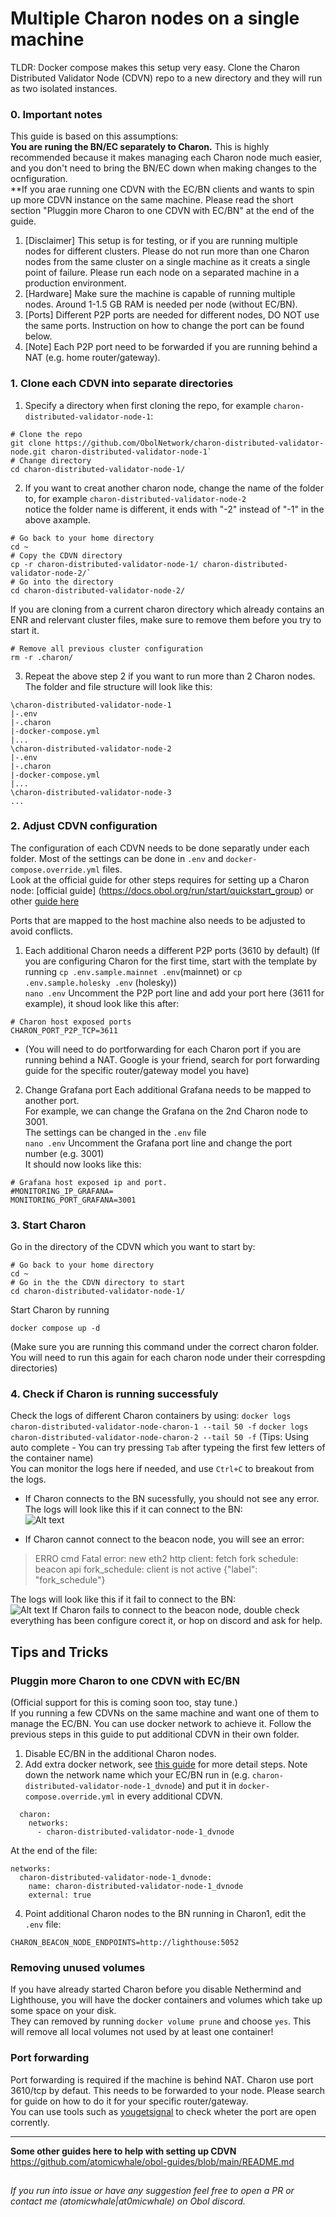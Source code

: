 # Multiple Charon nodes on a single machine

TLDR: Docker compose makes this setup very easy. Clone the Charon Distributed Validator Node (CDVN) repo to a new directory and they will run as two isolated instances.

### 0. Important notes

This guide is based on this assumptions:  
**You are runing the BN/EC separately to Charon.** This is highly recommended because it makes managing each Charon node much easier, and you don't need to bring the BN/EC down when making changes to the ocnfiguration.  
**If you arae running one CDVN with the EC/BN clients and wants to spin up more CDVN instance on the same machine. Please read the short section "Pluggin more Charon to one CDVN with EC/BN" at the end of the guide.  
  
1. [Disclaimer] This setup is for testing, or if you are running multiple nodes for different clusters. Please do not run more than one Charon nodes from the same cluster on a single machine as it creats a single point of failure. Please run each node on a separated machine in a production environment.  
2. [Hardware] Make sure the machine is capable of running multiple nodes. Around 1-1.5 GB RAM is needed per node (without EC/BN).
3. [Ports] Different P2P ports are needed for different nodes, DO NOT use the same ports. Instruction on how to change the port can be found below.  
4. [Note] Each P2P port need to be forwarded if you are running behind a NAT (e.g. home router/gateway).

### 1. Clone each CDVN into separate directories  

1. Specify a directory when first cloning the repo, for example `charon-distributed-validator-node-1`:  
```
# Clone the repo
git clone https://github.com/ObolNetwork/charon-distributed-validator-node.git charon-distributed-validator-node-1`
# Change directory
cd charon-distributed-validator-node-1/
```

2. If you want to creat another charon node, change the name of the folder to, for example `charon-distributed-validator-node-2`  
notice the folder name is different, it ends with "-2" instead of "-1" in the above axample.  

```
# Go back to your home directory
cd ~
# Copy the CDVN directory
cp -r charon-distributed-validator-node-1/ charon-distributed-validator-node-2/`
# Go into the directory
cd charon-distributed-validator-node-2/
```
If you are cloning from a current charon directory which already contains an ENR and relervant cluster files, make sure to remove them before you try to start it.
```
# Remove all previous cluster configuration
rm -r .charon/
```

3. Repeat the above step 2 if you want to run more than 2 Charon nodes.  
The folder and file structure will look like this:  
```
\charon-distributed-validator-node-1
|-.env
|-.charon
|-docker-compose.yml
|...
\charon-distributed-validator-node-2
|-.env
|-.charon
|-docker-compose.yml
|...
\charon-distributed-validator-node-3
...
```

### 2. Adjust CDVN configuration  

The configuration of each CDVN needs to be done separatly under each folder. Most of the settings can be done in `.env` and `docker-compose.override.yml` files.  
Look at the official guide for other steps requires for setting up a Charon node: [official guide] (https://docs.obol.org/run/start/quickstart_group) or other [guide here](https://github.com/atomicwhale/obol-guides)  

Ports that are mapped to the host machine also needs to be adjusted to avoid conflicts.

1. Each additional Charon needs a different P2P ports (3610 by default)
(If you are configuring Charon for the first time, start with the template by running `cp .env.sample.mainnet .env`(mainnet) or `cp .env.sample.holesky .env` (holesky))  
`nano .env`
Uncomment the P2P port line and add your port here (3611 for example), it shoud look like this after:  
```
# Charon host exposed ports
CHARON_PORT_P2P_TCP=3611
```
* (You will need to do portforwarding for each Charon port if you are running behind a NAT. Google is your friend, search for port forwarding guide for the specific router/gateway model you have)  

2. Change Grafana port
Each additional Grafana needs to be mapped to another port.  
For example, we can change the Grafana on the 2nd Charon node to 3001.  
The settings can be changed in the `.env` file  
`nano .env`
Uncomment the Grafana port line and change the port number (e.g. 3001)  
It should now looks like this:  
```
# Grafana host exposed ip and port.
#MONITORING_IP_GRAFANA=
MONITORING_PORT_GRAFANA=3001
```

### 3. Start Charon  

Go in the directory of the CDVN which you want to start by:  
```
# Go back to your home directory
cd ~
# Go in the the CDVN directory to start
cd charon-distributed-validator-node-1/
```

Start Charon by running  
```
docker compose up -d
```  
(Make sure you are running this command under the correct charon folder. You will need to run this again for each charon node under their correspding directories)  

### 4. Check if Charon is running successfuly

Check the logs of different Charon containers by using:
`docker logs charon-distributed-validator-node-charon-1 --tail 50 -f`
`docker logs charon-distributed-validator-node-charon-2 --tail 50 -f`
(Tips: Using auto complete - You can try pressing `Tab` after typeing the first few letters of the container name)  
You can monitor the logs here if needed, and use `Ctrl+C` to breakout from the logs.  
- If Charon connects to the BN sucessfully, you should not see any error.  
The logs will look like this if it can connect to the BN:  
![Alt text](screenshots/charon-connection-success.png?raw=true)
  
- If Charon cannot connect to the beacon node, you will see an error:  
>ERRO cmd        Fatal error: new eth2 http client: fetch fork schedule: beacon api fork_schedule: client is not active {"label": "fork_schedule"}

The logs will look like this if it fail to connect to the BN:  
![Alt text](screenshots/charon-connection-fail.png?raw=true)
If Charon fails to connect to the beacon node, double check everything has been configure corect it, or hop on discord and ask for help.  

## Tips and Tricks  
### Pluggin more Charon to one CDVN with EC/BN  
(Official support for this is coming soon too, stay tune.)  
If you running a few CDVNs on the same machine and want one of them to manage the EC/BN. You can use docker network to achieve it. Follow the previous steps in this guide to put additional CDVN in their own folder.   
1. Disable EC/BN in the additional Charon nodes.
2. Add extra docker network, see [this guide](https://github.com/atomicwhale/obol-guides/blob/main/charon_local-docker.md) for more detail steps.
Note down the network name which your EC/BN run in (e.g. `charon-distributed-validator-node-1_dvnode`) and put it in `docker-compose.override.yml` in every additional CDVN.
```
  charon:
    networks:
      - charon-distributed-validator-node-1_dvnode
```
At the end of the file:  
```
networks:
  charon-distributed-validator-node-1_dvnode:
    name: charon-distributed-validator-node-1_dvnode
    external: true
```
4. Point additional Charon nodes to the BN running in Charon1, edit the `.env` file:  
```
CHARON_BEACON_NODE_ENDPOINTS=http://lighthouse:5052
```

### Removing unused volumes  
If you have already started Charon before you disable Nethermind and Lighthouse, you will have the docker containers and volumes which take up some space on your disk.  
They can removed by running `docker volume prune` and choose `yes`. This will remove all local volumes not used by at least one container!  

### Port forwarding
Port forwarding is required if the machine is behind NAT. Charon use port 3610/tcp by defaut. This needs to be forwarded to your node. Please search for guide on how to do it for your specific router/gateway.  
You can use tools such as [yougetsignal](https://www.yougetsignal.com/tools/open-ports/) to check wheter the port are open corrently.

-----------
**Some other guides here to help with setting up CDVN**  
https://github.com/atomicwhale/obol-guides/blob/main/README.md
  
##   
*If you run into issue or have any suggestion feel free to open a PR or contact me (atomicwhale|at0micwhale) on Obol discord.*
